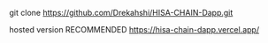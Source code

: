 git clone https://github.com/Drekahshi/HISA-CHAIN-Dapp.git

hosted version RECOMMENDED https://hisa-chain-dapp.vercel.app/

